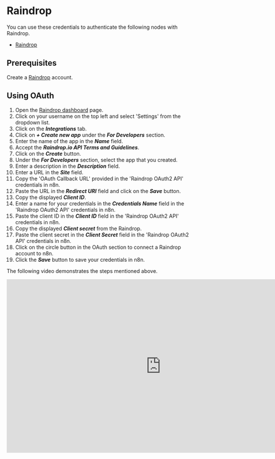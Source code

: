 # Raindrop

You can use these credentials to authenticate the following nodes with Raindrop.

- [Raindrop](/integrations/builtin/app-nodes/n8n-nodes-base.raindrop/)

## Prerequisites

Create a [Raindrop](https://raindrop.io/) account.

## Using OAuth

<!-- !!! tip  Note for n8n Cloud users
    You'll only need to enter the Credentials Name and click on the circle button in the OAuth section to connect your Raindrop account to n8n.
 -->

1. Open the [Raindrop dashboard](https://app.raindrop.io/my/0) page.
2. Click on your username on the top left and select 'Settings' from the dropdown list.
3. Click on the ***Integrations*** tab.
4. Click on ***+ Create new app*** under the ***For Developers*** section.
5. Enter the name of the app in the ***Name*** field.
6. Accept the ***Raindrop.io API Terms and Guidelines***.
7. Click on the ***Create*** button.
8. Under the ***For Developers*** section, select the app that you created.
9. Enter a description in the ***Description*** field.
10. Enter a URL in the ***Site*** field.
11. Copy the 'OAuth Callback URL' provided in the 'Raindrop OAuth2 API' credentials in n8n.
12. Paste the URL in the ***Redirect URI*** field and click on the ***Save*** button.
13. Copy the displayed ***Client ID***.
14. Enter a name for your credentials in the ***Credentials Name*** field in the 'Raindrop OAuth2 API' credentials in n8n.
15. Paste the client ID in the ***Client ID*** field in the 'Raindrop OAuth2 API' credentials in n8n.
16. Copy the displayed ***Client secret*** from the Raindrop.
17. Paste the client secret in the ***Client Secret*** field in the 'Raindrop OAuth2 API' credentials in n8n.
18. Click on the circle button in the OAuth section to connect a Raindrop account to n8n.
19. Click the ***Save*** button to save your credentials in n8n.

The following video demonstrates the steps mentioned above.

<div class="video-container">
<iframe width="840" height="472.5" src="https://www.youtube.com/embed/O-8Idq2WCu0" frameborder="0" allow="accelerometer; autoplay; clipboard-write; encrypted-media; gyroscope; picture-in-picture" allowfullscreen></iframe>
</div>
